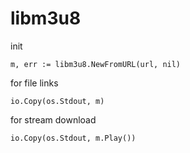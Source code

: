 # libm3u8


init

```
m, err := libm3u8.NewFromURL(url, nil)
```

for file links

```
io.Copy(os.Stdout, m)
```

for stream download
```
io.Copy(os.Stdout, m.Play())
```
